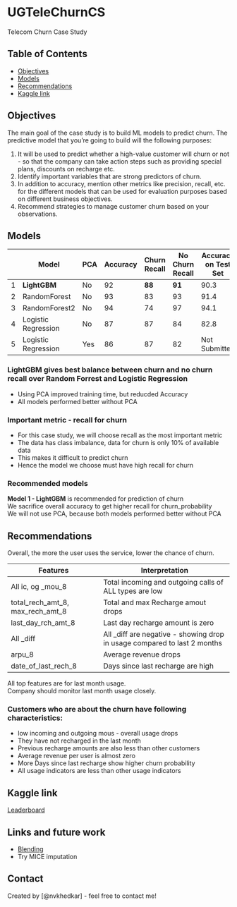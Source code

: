 # UGTeleChurnCS
Telecom Churn Case Study

## Table of Contents
* [Objectives](#objectives)
* [Models](#models)
* [Recommendations](#recommendations)
* [Kaggle link](#kaggle-link)

## Objectives
The main goal of the case study is to build ML models to predict churn. The predictive model that you’re going to build will the following purposes:

1. It will be used to predict whether a high-value customer will churn or not - so that the company can take action steps such as providing special plans, discounts on recharge etc.
1. Identify important variables that are strong predictors of churn. 
1. In addition to accuracy, mention other metrics like precision, recall, etc. for the different models that can be used for evaluation purposes based on different business objectives. 
1. Recommend strategies to manage customer churn based on your observations.
  

## Models

||Model|PCA|Accuracy|Churn Recall|No Churn Recall|Accuracy on Test Set|
|---|---|---|---|---|---|---|
|1|__LightGBM__|No|92|__88__|__91__|90.3|
|2|RandomForest|No|93|83|93|91.4|
|3|RandomForest2|No|94|74|97|94.1|
|4|Logistic Regression|No|87|87|84|82.8|
|5|Logistic Regression|Yes|86|87|82|Not Submitted|
  
  
### LightGBM gives best balance between churn and no churn recall over Random Forrest and Logistic Regression
- Using PCA improved training time, but reducded Accuracy
- All models performed better without PCA

### Important metric - recall for churn
- For this case study, we will choose recall as the most important metric
- The data has class imbalance, data for churn is only 10% of available data
- This makes it difficult to predict churn
- Hence the model we choose must have high recall for churn

### Recommended models
__Model 1 - LightGBM__ is recommended for prediction of churn  
We sacrifice overall accuracy to get higher recall for churn_probability  
We will not use PCA, because both models performed better without PCA  


## Recommendations
Overall, the more the user uses the service, lower the chance of churn.
  
|Features|Interpretation|
|---|---|
|All ic, og \_mou_8|Total incoming and outgoing calls of ALL types are low|
|total_rech_amt_8, max_rech_amt_8|Total and max Recharge amout drops|
|last_day_rch_amt_8|Last day recharge amount is zero|
|All \_diff|All \_diff are negative - showing drop in usage compared to last 2 months|
|arpu_8|Average revenue drops|
|date_of_last_rech_8|Days since last recharge are high|
  
All top features are for last month usage.  
Company should monitor last month usage closely.

### Customers who are about the churn have following characteristics:
- low incoming and outgoing mous - overall usage drops
- They have not recharged in the last month
- Previous recharge amounts are also less than other customers
- Average revenue per user is almost zero
- More Days since last recharge show higher churn probability
- All usage indicators are less than other usage indicators

## Kaggle link
[Leaderboard](https://www.kaggle.com/competitions/telecom-churn-case-study-hackathon-C33/leaderboard)
  
## Links and future work
- [Blending](https://machinelearningmastery.com/blending-ensemble-machine-learning-with-python/)
- Try MICE imputation
  
## Contact
Created by [@nvkhedkar] - feel free to contact me!
